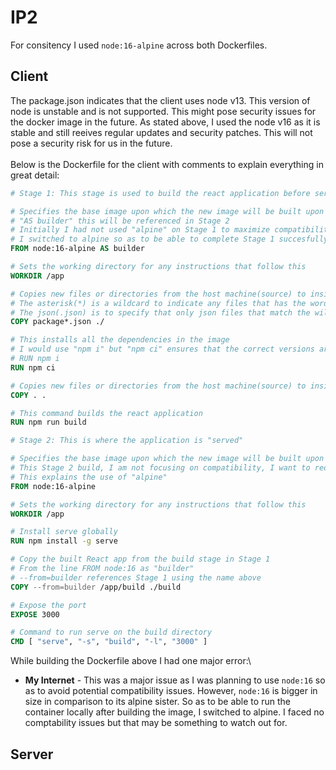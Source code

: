 # IP2
For consitency I used <code>node:16-alpine</code> across both Dockerfiles.

## Client
The package.json indicates that the client uses node v13. This version of node is unstable and is not supported. This might pose security issues for the docker image in the future. As stated above, I used the node v16 as it is stable and still reeives regular updates and security patches. This will not pose a security risk for us in the future.\
\
Below is the Dockerfile for the client with comments to explain everything in great detail:

```Dockerfile
# Stage 1: This stage is used to build the react application before serving it on Stage 2

# Specifies the base image upon which the new image will be built upon
# "AS builder" this will be referenced in Stage 2
# Initially I had not used "alpine" on Stage 1 to maximize compatibility but that had issues with the time it took to download node:16 with my unstable internet
# I switched to alpine so as to be able to complete Stage 1 succesfully
FROM node:16-alpine AS builder

# Sets the working directory for any instructions that follow this
WORKDIR /app

# Copies new files or directories from the host machine(source) to inside the image(destination)
# The asterisk(*) is a wildcard to indicate any files that has the word package as a prefix
# The json(.json) is to specify that only json files that match the wildcard above.
COPY package*.json ./

# This installs all the dependencies in the image
# I would use "npm i" but "npm ci" ensures that the correct versions are installed
# RUN npm i
RUN npm ci

# Copies new files or directories from the host machine(source) to inside the image(destination)
COPY . .

# This command builds the react application
RUN npm run build

# Stage 2: This is where the application is "served"

# Specifies the base image upon which the new image will be built upon
# This Stage 2 build, I am not focusing on compatibility, I want to reduce the size of the image
# This explains the use of "alpine"
FROM node:16-alpine

# Sets the working directory for any instructions that follow this
WORKDIR /app

# Install serve globally
RUN npm install -g serve

# Copy the built React app from the build stage in Stage 1
# From the line FROM node:16 as "builder"
# --from=builder references Stage 1 using the name above
COPY --from=builder /app/build ./build

# Expose the port 
EXPOSE 3000

# Command to run serve on the build directory
CMD [ "serve", "-s", "build", "-l", "3000" ]
```

While building the Dockerfile above I had one major error:\
- <b>My Internet</b> - This was a major issue as I was planning to use <code>node:16</code> so as to avoid potential compatibility issues. However, <code>node:16</code> is bigger in size in comparison to its alpine sister. So as to be able to run the container locally after building the image, I switched to alpine. I faced no comptability issues but that may be something to watch out for.

## Server
